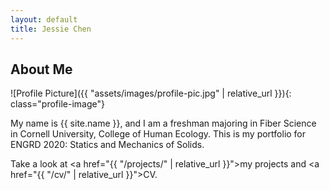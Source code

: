 ```yaml
---
layout: default
title: Jessie Chen
---
```


## About Me


![Profile Picture]({{ "assets/images/profile-pic.jpg" | relative_url }}){: class="profile-image"}

 
My name is {{ site.name }}, and I am a freshman majoring in Fiber Science in Cornell University, College of Human Ecology. This is my portfolio for ENGRD 2020: Statics and Mechanics of Solids.

Take a look at <a href="{{ "/projects/" | relative_url }}">my projects</a> and <a href="{{ "/cv/" | relative_url }}">CV</a>.
